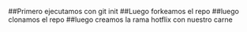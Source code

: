 ##Primero ejecutamos con git init
##Luego forkeamos el repo
##luego clonamos el repo
##luego creamos la rama  hotflix con nuestro carne
